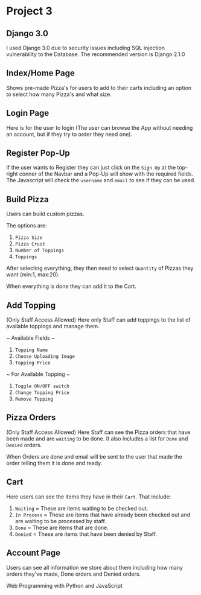 # Project 3

## Django 3.0
I used Django 3.0 due to security issues including SQL injection vulnerability to the Database.
The recommended version is Django 2.1.0

## Index/Home Page
Shows pre-made Pizza's for users to add to their carts including an option to select how many Pizza's and what size.

## Login Page
Here is for the user to login (The user can browse the App without needing an account, but if they try to order they need one).

## Register Pop-Up
If the user wants to Register they can just click on the `Sign Up` at the top-right conner of the Navbar and a Pop-Up will show with the required fields. The Javascript will check the `username` and `email` to see if they can be used.

## Build Pizza
Users can build custom pizzas.

The options are:
1. `Pizza Size`
2. `Pizza Crust`
3. `Number of Toppings`
4. `Toppings`

After selecting everything, they then need to select `Quantity` of Pizzas they want (min:1, max:20).

When everything is done they can add it to the Cart.

## Add Topping
(Only Staff Access Allowed)
Here only Staff can add toppings to the list of available toppings and manage them.

~ Available Fields ~
1. `Topping Name`
2. `Choose Uploading Image`
3. `Topping Price`

~ For Available Topping ~
1. `Toggle ON/OFF switch`
2. `Change Topping Price`
3. `Remove Topping`

## Pizza Orders
(Only Staff Access Allowed)
Here Staff can see the Pizza orders that have been made and are `waiting` to be done.
It also includes a list for `Done` and `Denied` orders.

When Orders are done and email will be sent to the user that made the order telling them it is done and ready.

## Cart
Here users can see the items they have in their `Cart`.
That include:
1. `Waiting` = These are items waiting to be checked out.
2. `In Process` = These are items that have already been checked out and are waiting to be processed by staff.
3. `Done` = These are items that are done.
4. `Denied` = These are items that have been denied by Staff.

## Account Page
Users can see all information we store about them including how many orders they've made, Done orders and Denied orders.


Web Programming with Python and JavaScript
